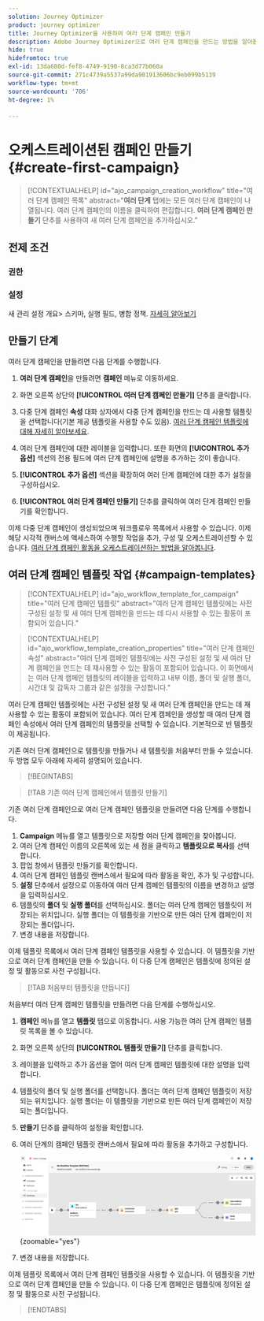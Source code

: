 ```yaml
---
solution: Journey Optimizer
product: journey optimizer
title: Journey Optimizer을 사용하여 여러 단계 캠페인 만들기
description: Adobe Journey Optimizer으로 여러 단계 캠페인을 만드는 방법을 알아봅니다
hide: true
hidefromtoc: true
exl-id: 13da680d-fef8-4749-9190-8ca3d77b060a
source-git-commit: 271c4739a5537a99da981913606bc9eb099b5139
workflow-type: tm+mt
source-wordcount: '706'
ht-degree: 1%

---
```


# 오케스트레이션된 캠페인 만들기 {#create-first-campaign}

>[!CONTEXTUALHELP]
>id="ajo_campaign_creation_workflow"
>title="여러 단계 캠페인 목록"
>abstract="**여러 단계** 탭에는 모든 여러 단계 캠페인이 나열됩니다. 여러 단계 캠페인의 이름을 클릭하여 편집합니다. **여러 단계 캠페인 만들기** 단추를 사용하여 새 여러 단계 캠페인을 추가하십시오."

## 전제 조건

### 권한

### 설정

새 관리 설정 개요> 스키마, 실행 필드, 병합 정책. [자세히 알아보기](ms-schemas.md)


## 만들기 단계

여러 단계 캠페인을 만들려면 다음 단계를 수행합니다.

1. **여러 단계 캠페인**&#x200B;을 만들려면 **캠페인** 메뉴로 이동하세요.

1. 화면 오른쪽 상단의 **[!UICONTROL 여러 단계 캠페인 만들기]** 단추를 클릭합니다.

1. 다중 단계 캠페인 **속성** 대화 상자에서 다중 단계 캠페인을 만드는 데 사용할 템플릿을 선택합니다(기본 제공 템플릿을 사용할 수도 있음). [여러 단계 캠페인 템플릿에 대해 자세히 알아보세요](#campaign-templates).

1. 여러 단계 캠페인에 대한 레이블을 입력합니다. 또한 화면의 **[!UICONTROL 추가 옵션]** 섹션의 전용 필드에 여러 단계 캠페인에 설명을 추가하는 것이 좋습니다.

1. **[!UICONTROL 추가 옵션]** 섹션을 확장하여 여러 단계 캠페인에 대한 추가 설정을 구성하십시오.

1. **[!UICONTROL 여러 단계 캠페인 만들기]** 단추를 클릭하여 여러 단계 캠페인 만들기를 확인합니다.

이제 다중 단계 캠페인이 생성되었으며 워크플로우 목록에서 사용할 수 있습니다. 이제 해당 시각적 캔버스에 액세스하여 수행할 작업을 추가, 구성 및 오케스트레이션할 수 있습니다. [여러 단계 캠페인 활동을 오케스트레이션하는 방법을 알아봅니다](orchestrate-activities.md).

## 여러 단계 캠페인 템플릿 작업 {#campaign-templates}

>[!CONTEXTUALHELP]
>id="ajo_workflow_template_for_campaign"
>title="여러 단계 캠페인 템플릿"
>abstract="여러 단계 캠페인 템플릿에는 사전 구성된 설정 및 새 여러 단계 캠페인을 만드는 데 다시 사용할 수 있는 활동이 포함되어 있습니다."

>[!CONTEXTUALHELP]
>id="ajo_workflow_template_creation_properties"
>title="여러 단계 캠페인 속성"
>abstract="여러 단계 캠페인 템플릿에는 사전 구성된 설정 및 새 여러 단계 캠페인을 만드는 데 재사용할 수 있는 활동이 포함되어 있습니다. 이 화면에서는 여러 단계 캠페인 템플릿의 레이블을 입력하고 내부 이름, 폴더 및 실행 폴더, 시간대 및 감독자 그룹과 같은 설정을 구성합니다."

여러 단계 캠페인 템플릿에는 사전 구성된 설정 및 새 여러 단계 캠페인을 만드는 데 재사용할 수 있는 활동이 포함되어 있습니다. 여러 단계 캠페인을 생성할 때 여러 단계 캠페인 속성에서 여러 단계 캠페인의 템플릿을 선택할 수 있습니다. 기본적으로 빈 템플릿이 제공됩니다.

기존 여러 단계 캠페인으로 템플릿을 만들거나 새 템플릿을 처음부터 만들 수 있습니다. 두 방법 모두 아래에 자세히 설명되어 있습니다.

>[!BEGINTABS]

>[!TAB 기존 여러 단계 캠페인에서 템플릿 만들기]

기존 여러 단계 캠페인으로 여러 단계 캠페인 템플릿을 만들려면 다음 단계를 수행합니다.

1. **Campaign** 메뉴를 열고 템플릿으로 저장할 여러 단계 캠페인을 찾아봅니다.
1. 여러 단계 캠페인 이름의 오른쪽에 있는 세 점을 클릭하고 **템플릿으로 복사**&#x200B;를 선택합니다.
1. 팝업 창에서 템플릿 만들기를 확인합니다.
1. 여러 단계 캠페인 템플릿 캔버스에서 필요에 따라 활동을 확인, 추가 및 구성합니다.
1. **설정** 단추에서 설정으로 이동하여 여러 단계 캠페인 템플릿의 이름을 변경하고 설명을 입력하십시오.
1. 템플릿의 **폴더** 및 **실행 폴더**&#x200B;를 선택하십시오. 폴더는 여러 단계 캠페인 템플릿이 저장되는 위치입니다. 실행 폴더는 이 템플릿을 기반으로 만든 여러 단계 캠페인이 저장되는 폴더입니다.
1. 변경 내용을 저장합니다.

이제 템플릿 목록에서 여러 단계 캠페인 템플릿을 사용할 수 있습니다. 이 템플릿을 기반으로 여러 단계 캠페인을 만들 수 있습니다. 이 다중 단계 캠페인은 템플릿에 정의된 설정 및 활동으로 사전 구성됩니다.


>[!TAB 처음부터 템플릿을 만듭니다]


처음부터 여러 단계 캠페인 템플릿을 만들려면 다음 단계를 수행하십시오.

1. **캠페인** 메뉴를 열고 **템플릿** 탭으로 이동합니다. 사용 가능한 여러 단계 캠페인 템플릿 목록을 볼 수 있습니다.
1. 화면 오른쪽 상단의 **[!UICONTROL 템플릿 만들기]** 단추를 클릭합니다.
1. 레이블을 입력하고 추가 옵션을 열어 여러 단계 캠페인 템플릿에 대한 설명을 입력합니다.
1. 템플릿의 폴더 및 실행 폴더를 선택합니다. 폴더는 여러 단계 캠페인 템플릿이 저장되는 위치입니다. 실행 폴더는 이 템플릿을 기반으로 만든 여러 단계 캠페인이 저장되는 폴더입니다.
1. **만들기** 단추를 클릭하여 설정을 확인합니다.
1. 여러 단계의 캠페인 템플릿 캔버스에서 필요에 따라 활동을 추가하고 구성합니다.

   ![](assets/wf-template-activities.png){zoomable="yes"}

1. 변경 내용을 저장합니다.

이제 템플릿 목록에서 여러 단계 캠페인 템플릿을 사용할 수 있습니다. 이 템플릿을 기반으로 여러 단계 캠페인을 만들 수 있습니다. 이 다중 단계 캠페인은 템플릿에 정의된 설정 및 활동으로 사전 구성됩니다.

>[!ENDTABS]
